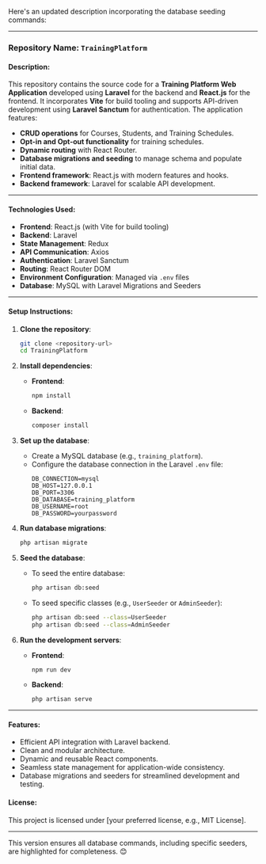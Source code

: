 Here's an updated description incorporating the database seeding commands:

---

### **Repository Name**: `TrainingPlatform`

#### **Description**:
This repository contains the source code for a **Training Platform Web Application** developed using **Laravel** for the backend and **React.js** for the frontend. It incorporates **Vite** for build tooling and supports API-driven development using **Laravel Sanctum** for authentication. The application features:

- **CRUD operations** for Courses, Students, and Training Schedules.
- **Opt-in and Opt-out functionality** for training schedules.
- **Dynamic routing** with React Router.
- **Database migrations and seeding** to manage schema and populate initial data.
- **Frontend framework**: React.js with modern features and hooks.
- **Backend framework**: Laravel for scalable API development.

---

#### **Technologies Used**:
- **Frontend**: React.js (with Vite for build tooling)
- **Backend**: Laravel
- **State Management**: Redux
- **API Communication**: Axios
- **Authentication**: Laravel Sanctum
- **Routing**: React Router DOM
- **Environment Configuration**: Managed via `.env` files
- **Database**: MySQL with Laravel Migrations and Seeders

---

#### **Setup Instructions**:

1. **Clone the repository**:
   ```bash
   git clone <repository-url>
   cd TrainingPlatform
   ```

2. **Install dependencies**:
   - **Frontend**:
     ```bash
     npm install
     ```
   - **Backend**:
     ```bash
     composer install
     ```

3. **Set up the database**:
   - Create a MySQL database (e.g., `training_platform`).
   - Configure the database connection in the Laravel `.env` file:
     ```
     DB_CONNECTION=mysql
     DB_HOST=127.0.0.1
     DB_PORT=3306
     DB_DATABASE=training_platform
     DB_USERNAME=root
     DB_PASSWORD=yourpassword
     ```

4. **Run database migrations**:
   ```bash
   php artisan migrate
   ```

5. **Seed the database**:
   - To seed the entire database:
     ```bash
     php artisan db:seed
     ```
   - To seed specific classes (e.g., `UserSeeder` or `AdminSeeder`):
     ```bash
     php artisan db:seed --class=UserSeeder
     php artisan db:seed --class=AdminSeeder
     ```

6. **Run the development servers**:
   - **Frontend**:
     ```bash
     npm run dev
     ```
   - **Backend**:
     ```bash
     php artisan serve
     ```

---

#### **Features**:
- Efficient API integration with Laravel backend.
- Clean and modular architecture.
- Dynamic and reusable React components.
- Seamless state management for application-wide consistency.
- Database migrations and seeders for streamlined development and testing.

#### **License**:
This project is licensed under [your preferred license, e.g., MIT License].

---

This version ensures all database commands, including specific seeders, are highlighted for completeness. 😊
